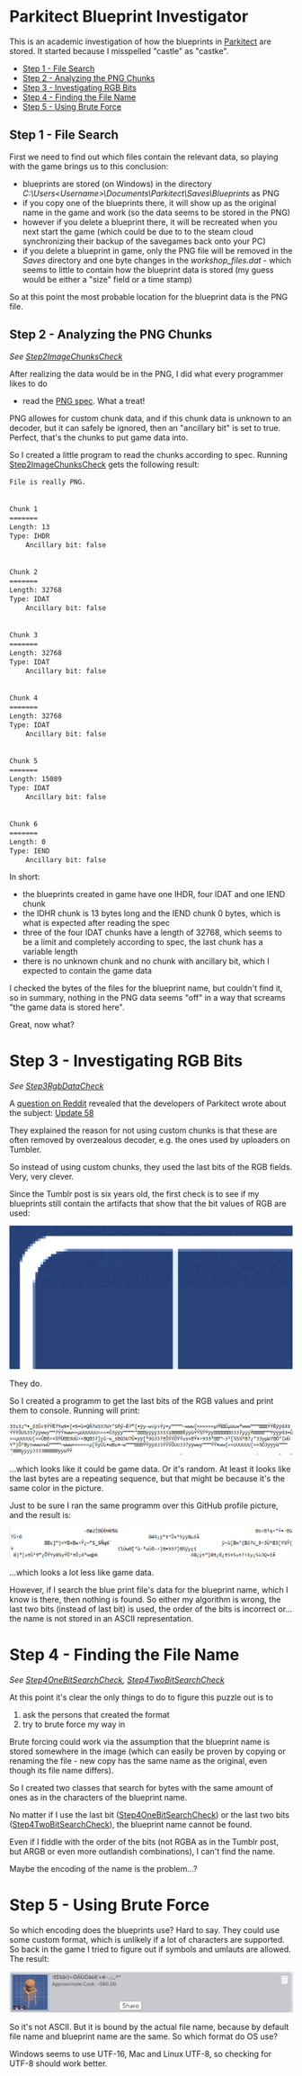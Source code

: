 # Parkitect Blueprint Investigator

This is an academic investigation of how the blueprints in [Parkitect](https://store.steampowered.com/app/453090/Parkitect/) are stored. 
It started because I misspelled "castle" as "castke".

- [Step 1 - File Search](#step-1---file-search) 
- [Step 2 - Analyzing the PNG Chunks](#step-2---analyzing-the-png-chunks) 
- [Step 3 - Investigating RGB Bits](#step-3---investigating-rgb-bits) 
- [Step 4 - Finding the File Name](#step-4---finding-the-file-name) 
- [Step 5 - Using Brute Force](#step-5---using-brute-force)  


## Step 1 - File Search

First we need to find out which files contain the relevant data, so playing with the 
game brings us to this conclusion:

- blueprints are stored (on Windows) in the directory _C:\Users\<Username>\Documents\Parkitect\Saves\Blueprints_ as PNG
- if you copy one of the blueprints there, it will show up as the original name in the game and work (so the data seems to be stored in the PNG)
- however if you delete a blueprint there, it will be recreated when you next start the game (which could be due to to 
  the steam cloud synchronizing their backup of the savegames back onto your PC)
- if you delete a blueprint in game, only the PNG file will be removed in the _Saves_ directory and one byte changes in the _workshop\_files.dat_ - which seems to little to contain how the blueprint data is stored (my guess would be either a "size" field or a time stamp)

So at this point the most probable location for the blueprint data is the PNG file.


## Step 2 - Analyzing the PNG Chunks
    
<i>See [Step2ImageChunksCheck](/src/main/java/de/slothsoft/parkitect/blueprint/investigator/Step2ImageChunksCheck.java)</i>

After realizing the data would be in the PNG, I did what every programmer likes to do 
- read the [PNG spec](http://www.libpng.org/pub/png/spec/1.2/PNG-Structure.html). What 
a treat!

PNG allowes for custom chunk data, and if this chunk data is unknown to an decoder, 
but it can safely be ignored, then an "ancillary bit" is set to true. Perfect, that's 
the chunks to put game data into.

So I created a little program to read the chunks according to spec. Running [Step2ImageChunksCheck](./src/main/java/de/slothsoft/parkitect/blueprint/investigator/Step2ImageChunksCheck.java) gets 
the following result:

```
File is really PNG.


Chunk 1
=======
Length: 13
Type: IHDR
	Ancillary bit: false


Chunk 2
=======
Length: 32768
Type: IDAT
	Ancillary bit: false


Chunk 3
=======
Length: 32768
Type: IDAT
	Ancillary bit: false


Chunk 4
=======
Length: 32768
Type: IDAT
	Ancillary bit: false


Chunk 5
=======
Length: 15089
Type: IDAT
	Ancillary bit: false


Chunk 6
=======
Length: 0
Type: IEND
	Ancillary bit: false
```

In short:

- the blueprints created in game have one IHDR, four IDAT and one IEND chunk
- the IDHR chunk is 13 bytes long and the IEND chunk 0 bytes, which is what is expected 
after reading the spec
- three of the four IDAT chunks have a length of 32768, which seems to be a limit and completely according to spec, the last chunk has a variable length
- there is no unknown chunk and no chunk with ancillary bit, which I expected to contain 
the game data

I checked the bytes of the files for the blueprint name, but couldn't find it, so in 
summary, nothing in the PNG data seems "off" in a way that screams "the game data is stored here". 

Great, now what?


# Step 3 - Investigating RGB Bits

<i>See [Step3RgbDataCheck](/src/main/java/de/slothsoft/parkitect/blueprint/investigator/Step3RgbDataCheck.java)</i>

A [question on Reddit](https://www.reddit.com/r/ThemeParkitect/comments/qpa35q/how_are_blueprints_stored/) 
revealed that the developers of Parkitect wrote about the subject: [Update 58](https://themeparkitect.tumblr.com/post/126855975857/update-58)

They explained the reason for not using custom chunks is that these are often removed 
by overzealous decoder, e.g. the ones used by uploaders on Tumbler.

So instead of using custom chunks, they used the last bits of the RGB fields. Very, 
very clever.

Since the Tumblr post is six years old, the first check is to see if my blueprints still 
contain the artifacts that show that the bit values of RGB are used:

![artifacts](no-blueprint/artifacts.png)
	
They do.

So I created a programm to get the last bits of the RGB values and print them to console. Running 
will print:

<kbd>![water-tower-data](no-blueprint/water-tower-data.png)</kbd>

...which looks like it could be game data. Or it's random. At least it looks like the 
last bytes are a repeating sequence, but that might be because it's the same color in 
the picture.

Just to be sure I ran the same programm over this GitHub profile picture, and the result 
is:

<kbd>![water-tower-data](no-blueprint/slothsoft-profile-data.png)</kbd>

...which looks a lot less like game data. 

However, if I search the blue print file's data for the blueprint name, which I know 
is there, then nothing is found. So either my algorithm is wrong, the last two 
bits (instead of last bit) is used, the order of the bits is incorrect or... the name is not 
stored in an ASCII representation.


# Step 4 - Finding the File Name

<i>See [Step4OneBitSearchCheck](/src/main/java/de/slothsoft/parkitect/blueprint/investigator/Step4OneBitSearchCheck.java), [Step4TwoBitSearchCheck](/src/main/java/de/slothsoft/parkitect/blueprint/investigator/Step4TwoBitSearchCheck.java)</i>


At this point it's clear the only things to do to figure this puzzle out is to

1. ask the persons that created the format
1. try to brute force my way in

Brute forcing could work via the assumption that the blueprint name is stored somewhere in
the image (which can easily be proven by copying or renaming the file - new copy has the same name as the
original, even though its file name differs).

So I created two classes that search for bytes with the same amount of ones as in the characters
of the blueprint name. 

No matter if I use the last bit ([Step4OneBitSearchCheck](/src/main/java/de/slothsoft/parkitect/blueprint/investigator/Step4OneBitSearchCheck.java)) 
or the last two bits ([Step4TwoBitSearchCheck](/src/main/java/de/slothsoft/parkitect/blueprint/investigator/Step4TwoBitSearchCheck.java)),
the blueprint name cannot be found.

Even if I fiddle with the order of the bits (not RGBA as in the Tumblr post, but ARGB or even
more outlandish combinations), I can't find the name. 

Maybe the encoding of the name is the problem...?



# Step 5 - Using Brute Force

So which encoding does the blueprints use? Hard to say. They could use some custom format, 
which is unlikely if a lot of characters are supported. So back in the game I tried to figure out
if symbols and umlauts are allowed. The result:

![water-tower-data](no-blueprint/content-manager-umlauts.png)

So it's not ASCII. But it is bound by the actual file name, because by default file name and blueprint 
name are the same. So which format do OS use?

Windows seems to use UTF-16, Mac and Linux UTF-8, so checking for UTF-8 should work better.

    
    